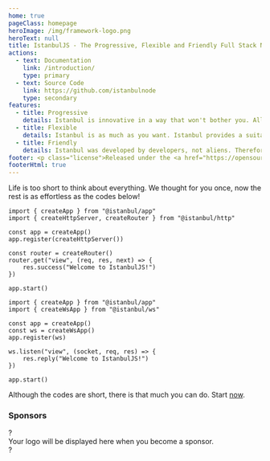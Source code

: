 ```yaml
---
home: true
pageClass: homepage
heroImage: /img/framework-logo.png
heroText: null
title: IstanbulJS - The Progressive, Flexible and Friendly Full Stack NodeJS Framework
actions:
  - text: Documentation
    link: /introduction/
    type: primary
  - text: Source Code
    link: https://github.com/istanbulnode
    type: secondary
features:
  - title: Progressive
    details: Istanbul is innovative in a way that won't bother you. All packages that NodeJS stabilizes are our development goal!
  - title: Flexible
    details: Istanbul is as much as you want. Istanbul provides a suitable infrastructure for all scales, from the smallest to the largest.
  - title: Friendly
    details: Istanbul was developed by developers, not aliens. Therefore, it is easier and less troublesome to reach everything you may need.
footer: <p class="license">Released under the <a href="https://opensource.org/licenses/MIT" target="_blank">MIT License</a>.</p><p class="copyright">Copyright © 2022 Sami Salih İbrahimbaş</p>
footerHtml: true
---
```


Life is too short to think about everything. We thought for you once, now the rest is as effortless as the codes below!


<CodeGroup>
  <CodeGroupItem title="HTTP" active>

```typescript:
import { createApp } from "@istanbul/app"
import { createHttpServer, createRouter } from "@istanbul/http"

const app = createApp()
app.register(createHttpServer())

const router = createRouter()
router.get("view", (req, res, next) => {
    res.success("Welcome to IstanbulJS!")
})

app.start()
```

  </CodeGroupItem>

  <CodeGroupItem title="WEBSOCKET">
  
```typescript:
import { createApp } from "@istanbul/app"
import { createWsApp } from "@istanbul/ws"

const app = createApp()
const ws = createWsApp()
app.register(ws)

ws.listen("view", (socket, req, res) => {
    res.reply("Welcome to IstanbulJS!")
})

app.start()
```

  </CodeGroupItem>
</CodeGroup>

Although the codes are short, there is that much you can do. Start <a href="/introduction/getting-started">now</a>.

<h3 class="text-center">Sponsors</h3>

<div class="sponsor-container">
<div class="sponsor-item sponsor-empty" v-for="i in 4" :key="i">
  <span class="question-mark">?</span>
</div>
<div class="sponsor-item sponsor-marketing">
  <span class="marketing-text">Your logo will be displayed here when you become a sponsor.</span>
</div>
<div class="sponsor-item sponsor-empty" v-for="i in 4" :key="i">
  <span class="question-mark">?</span>
</div>
</div>